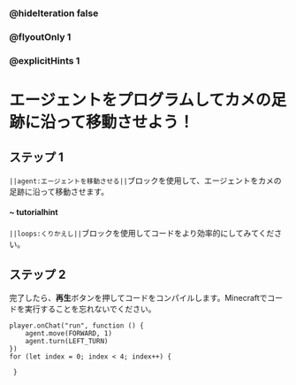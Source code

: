 ### @hideIteration false 
### @flyoutOnly 1
### @explicitHints 1


# エージェントをプログラムしてカメの足跡に沿って移動させよう！

## ステップ 1
``||agent:エージェントを移動させる||``ブロックを使用して、エージェントをカメの足跡に沿って移動させます。

#### ~ tutorialhint 
``||loops:くりかえし||``ブロックを使用してコードをより効率的にしてみてください。

## ステップ 2
完了したら、**再生**ボタンを押してコードをコンパイルします。Minecraftでコードを実行することを忘れないでください。

```blocks
player.onChat("run", function () {
    agent.move(FORWARD, 1)
    agent.turn(LEFT_TURN)
})
for (let index = 0; index < 4; index++) {
    	
 }
``` 

